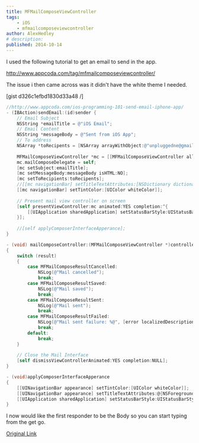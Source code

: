 ```yaml
---
title: MFMailComposeViewController
tags:
    - iOS
    - mfmailcomposeviewcontroller
author: AlexHedley
# description: 
published: 2014-10-14
---
```


I used the following tutorial to get an email to send in the app.

http://www.appcoda.com/tag/mfmailcomposeviewcontroller/

The issue i then came across was it didn't have the white theme I needed.

\[gist d326c1efbd1830d33a48 /\]

```objectivec
//http://www.appcoda.com/ios-programming-101-send-email-iphone-app/
- (IBAction)sendEmail:(id)sender {
    // Email Subject
    NSString *emailTitle = @"iOS Email";
    // Email Content
    NSString *messageBody = @"Sent from iOS App";
    // To address
    NSArray *toRecipents = [NSArray arrayWithObject:@"unpluggedne@gmail.com"];
    
    MFMailComposeViewController *mc = [[MFMailComposeViewController alloc] init];
    mc.mailComposeDelegate = self;
    [mc setSubject:emailTitle];
    [mc setMessageBody:messageBody isHTML:NO];
    [mc setToRecipients:toRecipents];
    //[[mc navigationBar] setTitleTextAttributes:[NSDictionary dictionaryWithObject:[UIColor whiteColor] forKey:NSForegroundColorAttributeName]];
    [[mc navigationBar] setTintColor:[UIColor whiteColor]];
    
    // Present mail view controller on screen
    [self presentViewController:mc animated:YES completion:^{
        [[UIApplication sharedApplication] setStatusBarStyle:UIStatusBarStyleLightContent];
    }];
    
    //[self applyComposerInterfaceApperance];
}
```

```objectivec
- (void) mailComposeController:(MFMailComposeViewController *)controller didFinishWithResult:(MFMailComposeResult)result error:(NSError *)error
{
    switch (result)
    {
        case MFMailComposeResultCancelled:
            NSLog(@"Mail cancelled");
            break;
        case MFMailComposeResultSaved:
            NSLog(@"Mail saved");
            break;
        case MFMailComposeResultSent:
            NSLog(@"Mail sent");
            break;
        case MFMailComposeResultFailed:
            NSLog(@"Mail sent failure: %@", [error localizedDescription]);
            break;
        default:
            break;
    }
    
    // Close the Mail Interface
    [self dismissViewControllerAnimated:YES completion:NULL];
}
```

```objectivec
- (void)applyComposerInterfaceApperance
{
    [[UINavigationBar appearance] setTintColor:[UIColor whiteColor]];
    [[UINavigationBar appearance] setTitleTextAttributes:@{NSForegroundColorAttributeName: [UIColor whiteColor]}];
    [[UIApplication sharedApplication] setStatusBarStyle:UIStatusBarStyleLightContent];
}
```

I now would like the first responder to be the Body so you can start typing from the get go.

[Original Link](https://alexhedley.wordpress.com/2014/10/14/mfmailcomposeviewcontroller/)
